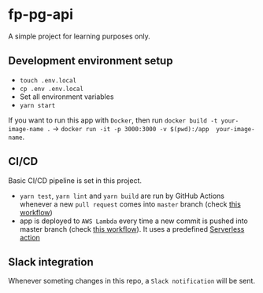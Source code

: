 # fp-pg-api
A simple project for learning purposes only.

## Development environment setup
- `touch .env.local`
- `cp .env .env.local`
- Set all environment variables
- `yarn start`

If you want to run this app with `Docker`, then run `docker build -t your-image-name .` -> `docker run -it -p 3000:3000 -v $(pwd):/app  your-image-name`.

## CI/CD

Basic CI/CD pipeline is set in this project.
- `yarn test`, `yarn lint` and `yarn build` are run by GitHub Actions whenever a new `pull request` comes into `master` branch (check [this workflow](./.github/workflows/integrate.yml))
- app is deployed to `AWS Lambda` every time a new commit is pushed into master branch (check [this workflow](./.github/workflows/deploy.yml)). It uses a predefined [Serverless action](https://github.com/marketplace/actions/serverless)

## Slack integration

Whenever someting changes in this repo, a `Slack notification` will be sent.
